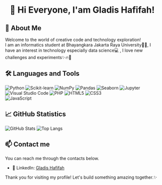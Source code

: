 <h1 align="center">👋 Hi Everyone, I'am Gladis Hafifah!</h1>

## 🚀 About Me
Welcome to the world of creative code and technology exploration!\
I am an informatics student at Bhayangkara Jakarta Raya University👩‍💻, I have an interest in technology especially data science💻 , I love new challenges and experiments✨🔥🚀


## 🛠️ Languages and Tools

![Python](https://img.shields.io/badge/Python-3776AB?style=flat&logo=python&logoColor=white) ![Scikit-learn](https://img.shields.io/badge/Scikit--learn-F7931E?style=flat&logo=scikit-learn&logoColor=white) ![NumPy](https://img.shields.io/badge/NumPy-013243?style=flat&logo=numpy&logoColor=white) ![Pandas](https://img.shields.io/badge/Pandas-150458?style=flat&logo=pandas&logoColor=white) ![Seaborn](https://img.shields.io/badge/Seaborn-3796A7?style=flat&logo=seaborn&logoColor=white) ![Jupyter](https://img.shields.io/badge/Jupyter-F37626?style=flat&logo=jupyter&logoColor=white)\
![Visual Studio Code](https://img.shields.io/badge/Visual%20Studio%20Code-007ACC?style=flat&logo=visual-studio-code&logoColor=white) ![PHP](https://img.shields.io/badge/PHP-777BB4?style=flat&logo=php&logoColor=white) ![HTML5](https://img.shields.io/badge/HTML5-E34F26?style=flat&logo=html5&logoColor=white) ![CSS3](https://img.shields.io/badge/CSS3-1572B6?style=flat&logo=css3&logoColor=white)\
![JavaScript](https://img.shields.io/badge/JavaScript-F7DF1E?style=flat&logo=javascript&logoColor=black)

## 📈 GitHub Statistics
![GitHub Stats](https://github-readme-stats-eight-theta.vercel.app/api?username=gladishafifah&show_icons=true&theme=algolia&count_private=true)
![Top Langs](https://github-readme-stats.vercel.app/api/top-langs/?username=gladishafifah&theme=algolia)
    
## 📫 Contact me
You can reach me through the contacts below.
- 💼 LinkedIn: [Gladis Hafifah](https://www.linkedin.com/in/gladishafifah/)

Thank you for visiting my profile! Let's build something amazing together.✨
